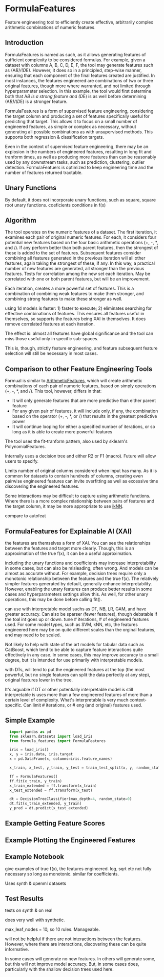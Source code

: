 # FormulaFeatures
Feature engineering tool to efficiently create effective, arbitrarily complex arithmetic combinations of numeric features.

## Introduction

FormulaFeatures is named as such, as it allows generating features of sufficient complexity to be considered formulas. For example, given a dataset with columns A, B, C, D, E, F, the tool may generate features such as (A*B)/(D*E). However, it does so in a principled, step-wise manner, ensuring that each component of the final features created are justified. In most instances, the features engineered are combinations of two or three original features, though more where warranted, and not limited through hyperparameter selection. In this example, the tool would first determine both that A*B is a strong feature and (D*E) is as well before determining (A*B)/(D*E) is a stronger feature.

FormulaFeatures is a form of supervised feature engineering, considering the target column and producing a set of features specifically useful for predicting that target. This allows it to focus on a small number of engineered features, as simple or complex as necessary, without generating all possible combinations as with unsupervised methods. This supports both regression & classification targets. 

Even in the context of supervised feature engineering, there may be an explosion in the numbers of engineered features, resulting in long fit and tranform times, as well as producing more features than can be reasonably used by any downstream tasks, such as prediction, clustering, outlier detection. FormulaFeatuers is optimized to keep engineering time and the number of features returned tractable. 

## Unary Functions
By default, it does not incorporate unary functions, such as square, square root
unary functions. 
coeficients
conditions in f(x)

## Algorithm
The tool operates on the numeric features of a dataset. The first iteration, it examines each pair of original numeric features. For each, it considers four potential new features based on the four basic arithmetic operations (+, -, *, and /). If any perform better than both parent features, then the strongest of these is added to the set of features. Subsequent features consider combining all features generated in the previous iteration will all other features, again taking the strongest of these, if any. In this way, a practical number of new features are generated, all stronger than the previous features. Tests for correlation among the new set each iteration. May be correlated with one or both parent features, but will be an improvement. 

Each iteration, creates a more powerful set of features. This is a combination of combining weak features to make them stronger, and combining strong features to make these stronger as well. 

using 1d models is faster: 1) faster to execute; 2) eliminates searching for effective combinations of features. This ensures all features useful in themselves, so supports the features being XAI in themselves. It does remove correlated features at each iteration. 

The effect is: almost all features have global significance and the tool can miss those useful only in specific sub-spaces.

This is, though, strictly feature engineering, and feature subsequent feature selection will still be necessary in most cases. 

## Comparison to other Feature Engineering Tools
Formual is similar to [ArithmeticFeatures](https://github.com/Brett-Kennedy/ArithmeticFeatures), which will create arithmetic combinations of each pair of numeric features, based on simply operations (+, -, *, and /). This tool, however, differs in that:
- It will only generate features that are more predictive than either parent feature
- For any given pair of features, it will include only, if any, the combination based on the operator (+, -, *, or /) that results in the greatest predictive power
- It will continue looping for either a specified number of iterations, or so long as it is able to create more powerful features

The tool uses the fit-tranform pattern, also used by sklearn's PolynomialFeatures.

Internally uses a decision tree and either R2 or F1 (macro). Future will allow users to specify. 

Limits number of original columns considered when input has many. As it is common for datasets to contain hundreds of columns, creating even pairwise engineered features can invite overfitting as well as excessive time discovering the engineered features. 

Some interactions may be difficult to capture using arithmetic functions. Where there is a more complex relationship between pairs of features and the target column, it may be more appropriate to use [ikNN](https://github.com/Brett-Kennedy/ikNN).

compare to autofeat

## FormulaFeatures for Explainable AI (XAI)

the features are themselves a form of XAI. You can see the relationships between the features and target more clearly. Though, this is an approximation of the true f(x), it can be a useful approximation. 

including the unary functions and coefficients may increase interpretability in some cases, but can also be misleading, often wrong. And models can be almost as accurate without. For example, decision trees require only a monotonic relationship between the features and the true f(x). The relatively simpler features generated by default, generally enhance interpretability. However, enabling the unary features can produce better results in some cases and hyperparameters settings allow this. As well, for other unary operations, this may be done before calling fit().

can use with interpretable model suchs as DT, NB, LR, GAM, and have greater accuracy. Can also be sparser (fewer features), though debatable if the toal int goes up or down. tune # iterations, # of engineered features used. For some model types, such as SVM, kNN, etc, the features engineered here may be on quite different scales than the orginal features, and may need to be scaled. 

Not likely to help with state of the art models for tabular data such as CatBoost, which tend to be able to capture feature interactions quite effectively in any case. In some cases, this may improve accuracy to a small degree, but it is intended for use primarily with interpretable models. 

with DTs, will tend to put the engineered features at the top (the most powerful, but no single features can split the data perfectly at any step), original features lower in the tree. 

It's arguable if DT or other potentially interpretable model is still interpretable is uses more than a few engineered features of more than a certain level of complexity. What's interpretable is very much context-specific. Can limit # iterations, or # eng (and original) features used. 

## Simple Example
```python
  import pandas as pd
  from sklearn.datasets import load_iris
  from formula_features import FormulaFeatures

  iris = load_iris()
  x, y = iris.data, iris.target
  x = pd.DataFrame(x, columns=iris.feature_names)

  x_train, x_test, y_train, y_test = train_test_split(x, y, random_state=42)

  ff = FormulaFeatures()
  ff.fit(x_train, y_train)
  x_train_extended = ff.transform(x_train)
  x_test_extended = ff.transform(x_test)

  dt = DecisionTreeClassifier(max_depth=4, random_state=0)
  dt.fit(x_train_extended, y_train)
  y_pred = dt.predict(x_test_extended)
```

## Example Getting Feature Scores

## Example Plotting the Engineered Features


## Example Notebook

give examples of true f(x), the features engineered. log, sqrt etc not fully necessary so long as monotonic. similar for coefficients. 

Uses synth & openml datasets

## Test Results

tests on synth & on real

does very well with synthetic. 

max_leaf_nodes = 10, so 10 rules. Manageable. 

will not be helpful if there are not interactions between the features. However, where there are interactions, discovering these can be quite informative. 

In some cases will generate no new features. In others will generate some, but this will not improve model accuracy. But, in some cases does, particularly with the shallow decision trees used here.


  
